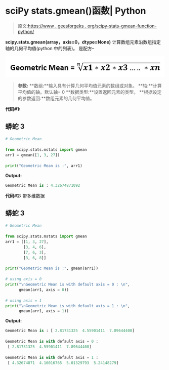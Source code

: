 # sciPy stats.gmean()函数| Python

> 原文:[https://www . geesforgeks . org/scipy-stats-gmean-function-python/](https://www.geeksforgeeks.org/scipy-stats-gmean-function-python/)

**scipy.stats.gmean(array，axis=0，dtype=None)** 计算数组元素沿数组指定轴的几何平均值(python 中的列表)。
是配方–

![](img/8c0c930d575b75e0ba70b526184b7dbb.png)

> **参数:**
> **数组:**输入具有计算几何平均值元素的数组或对象。
> **轴:**计算平均值的轴。默认轴= 0
> **数据类型:**设置返回元素的类型。
> **根据设定的参数返回:**数组元素的几何平均值。

**代码#1:**

## 蟒蛇 3

```py
# Geometric Mean

from scipy.stats.mstats import gmean
arr1 = gmean([1, 3, 27])

print("Geometric Mean is :", arr1)
```

**Output:** 

```py
Geometric Mean is : 4.32674871092
```

**代码#2:** 带多维数据

## 蟒蛇 3

```py
# Geometric Mean

from scipy.stats.mstats import gmean
arr1 = [[1, 3, 27],
        [3, 4, 6],
        [7, 6, 3],
        [3, 6, 8]]

print("Geometric Mean is :", gmean(arr1))

# using axis = 0
print("\nGeometric Mean is with default axis = 0 : \n",
      gmean(arr1, axis = 0))

# using axis = 1
print("\nGeometric Mean is with default axis = 1 : \n",
      gmean(arr1, axis = 1)) 
```

**Output:** 

```py
Geometric Mean is : [ 2.81731325  4.55901411  7.89644408]

Geometric Mean is with default axis = 0 : 
 [ 2.81731325  4.55901411  7.89644408]

Geometric Mean is with default axis = 1 : 
 [ 4.32674871  4.16016765  5.01329793  5.24148279]
```